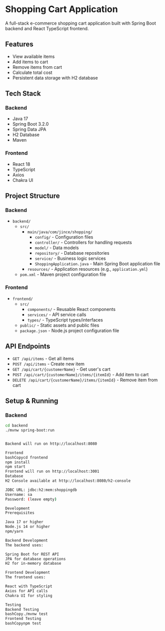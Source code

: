 # Shopping Cart Application

A full-stack e-commerce shopping cart application built with Spring Boot backend and React TypeScript frontend.

## Features

- View available items
- Add items to cart
- Remove items from cart
- Calculate total cost
- Persistent data storage with H2 database

## Tech Stack

### Backend
- Java 17
- Spring Boot 3.2.0
- Spring Data JPA
- H2 Database
- Maven

### Frontend
- React 18
- TypeScript
- Axios
- Chakra UI

## Project Structure

### Backend

- `backend/`
  - `src/`
    - `main/java/com/jince/shopping/`
      - `config/` - Configuration files
      - `controller/` - Controllers for handling requests
      - `model/` - Data models
      - `repository/` - Database repositories
      - `service/` - Business logic services
      - `ShoppingApplication.java` - Main Spring Boot application file
    - `resources/` - Application resources (e.g., `application.yml`)
  - `pom.xml` - Maven project configuration file

### Frontend

- `frontend/`
  - `src/`
    - `components/` - Reusable React components
    - `services/` - API service calls
    - `types/` - TypeScript types/interfaces
  - `public/` - Static assets and public files
  - `package.json` - Node.js project configuration file




## API Endpoints

- `GET /api/items` - Get all items
- `POST /api/items` - Create new item
- `GET /api/cart/{customerName}` - Get user's cart
- `POST /api/cart/{customerName}/items/{itemId}` - Add item to cart
- `DELETE /api/cart/{customerName}/items/{itemId}` - Remove item from cart

## Setup & Running

### Backend
```bash
cd backend
./mvnw spring-boot:run


Backend will run on http://localhost:8080

Frontend
bashCopycd frontend
npm install
npm start
Frontend will run on http://localhost:3001
Database
H2 Console available at http://localhost:8080/h2-console

JDBC URL: jdbc:h2:mem:shoppingdb
Username: sa
Password: (leave empty)

Development
Prerequisites

Java 17 or higher
Node.js 14 or higher
npm/yarn

Backend Development
The backend uses:

Spring Boot for REST API
JPA for database operations
H2 for in-memory database

Frontend Development
The frontend uses:

React with TypeScript
Axios for API calls
Chakra UI for styling

Testing
Backend Testing
bashCopy./mvnw test
Frontend Testing
bashCopynpm test


